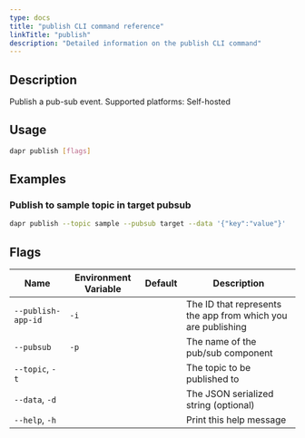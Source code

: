 ```yaml
---
type: docs
title: "publish CLI command reference"
linkTitle: "publish"
description: "Detailed information on the publish CLI command"
---
```


## Description

Publish a pub-sub event. Supported platforms: Self-hosted

## Usage

```bash
dapr publish [flags]
```

## Examples

### Publish to sample topic in target pubsub
```bash
dapr publish --topic sample --pubsub target --data '{"key":"value"}'
```


## Flags

| Name | Environment Variable | Default | Description
| --- | --- | --- | --- |
| `--publish-app-id` | `-i`| | The ID that represents the app from which you are publishing
| `--pubsub` | `-p` | | The name of the pub/sub component
| `--topic`, `-t` | | | The topic to be published to |
| `--data`, `-d` | | | The JSON serialized string (optional) |
| `--help`, `-h` | | | Print this help message |
